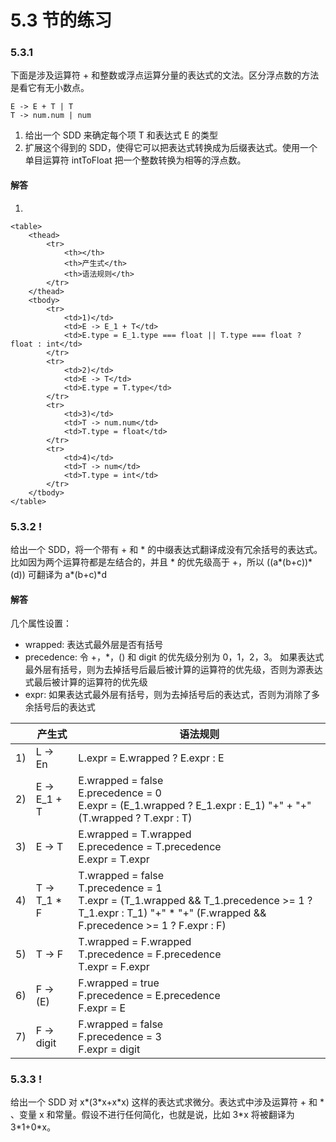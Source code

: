 # 5.3 节的练习

### 5.3.1

下面是涉及运算符 + 和整数或浮点运算分量的表达式的文法。区分浮点数的方法是看它有无小数点。

    E -> E + T | T
    T -> num.num | num
    
1. 给出一个 SDD 来确定每个项 T 和表达式 E 的类型
2. 扩展这个得到的 SDD，使得它可以把表达式转换成为后缀表达式。使用一个单目运算符 intToFloat 把一个整数转换为相等的浮点数。

#### 解答

1. 

    <table>
        <thead>
            <tr>
                <th></th>
                <th>产生式</th>
                <th>语法规则</th>
            </tr>
        </thead>
        <tbody>
            <tr>
                <td>1)</td>
                <td>E -> E_1 + T</td>
                <td>E.type = E_1.type === float || T.type === float ? float : int</td>
            </tr>
            <tr>
                <td>2)</td>
                <td>E -> T</td>
                <td>E.type = T.type</td>
            </tr>
            <tr>
                <td>3)</td>
                <td>T -> num.num</td>
                <td>T.type = float</td>
            </tr>
            <tr>
                <td>4)</td>
                <td>T -> num</td>
                <td>T.type = int</td>
            </tr>
        </tbody>
    </table>


### 5.3.2 !

给出一个 SDD，将一个带有 + 和 * 的中缀表达式翻译成没有冗余括号的表达式。比如因为两个运算符都是左结合的，并且 * 的优先级高于 +，所以 ((a\*(b+c))\*(d)) 可翻译为 a\*(b+c)\*d

#### 解答

几个属性设置：

- wrapped: 表达式最外层是否有括号
- precedence: 令 +，\*，() 和 digit 的优先级分别为 0，1，2，3。 如果表达式最外层有括号，则为去掉括号后最后被计算的运算符的优先级，否则为源表达式最后被计算的运算符的优先级
- expr: 如果表达式最外层有括号，则为去掉括号后的表达式，否则为消除了多余括号后的表达式

<table>
    <thead>
            <tr>
                <th></th>
                <th>产生式</th>
                <th>语法规则</th>
            </tr>
        </thead>
        <tbody>
            <tr>
                <td>1)</td>
                <td>L -> En</td>
                <td>
                    L.expr = E.wrapped ? E.expr : E
                </td>
            </tr>
            <tr>
                <td>2)</td>
                <td>E -> E_1 + T</td>
                <td>
                    E.wrapped = false<br/>
                    E.precedence = 0<br/>
                    E.expr = (E_1.wrapped ? E_1.expr : E_1) "+" + "+" (T.wrapped ? T.expr : T)
                </td>
            </tr>
            <tr>
                <td>3)</td>
                <td>E -> T</td>
                <td>
                    E.wrapped = T.wrapped<br/>
                    E.precedence = T.precedence<br/>
                    E.expr = T.expr
                </td>
            </tr>
            <tr>
                <td>4)</td>
                <td>T -> T_1 * F</td>
                <td>
                    T.wrapped = false<br/>
                    T.precedence = 1<br/>
                    T.expr = (T_1.wrapped && T_1.precedence >= 1 ? T_1.expr : T_1) "+" * "+" (F.wrapped && F.precedence >= 1 ? F.expr : F)
                </td>
            </tr>
            <tr>
                <td>5)</td>
                <td>T -> F</td>
                <td>
                    T.wrapped = F.wrapped<br/>
                    T.precedence = F.precedence<br/>
                    T.expr = F.expr
                </td>
            </tr>
            <tr>
                <td>6)</td>
                <td>F -> (E)</td>
                <td>
                    F.wrapped = true<br/>
                    F.precedence = E.precedence<br/>
                    F.expr = E
                </td>
            </tr>
            <tr>
                <td>7)</td>
                <td>F -> digit</td>
                <td>
                    F.wrapped = false<br/>
                    F.precedence = 3<br/>
                    F.expr = digit
                </td>
            </tr>
        </tbody>
</table>

 
### 5.3.3 !

给出一个 SDD 对 x\*(3\*x+x\*x) 这样的表达式求微分。表达式中涉及运算符 + 和 * 、变量 x 和常量。假设不进行任何简化，也就是说，比如 3\*x 将被翻译为 3\*1+0\*x。